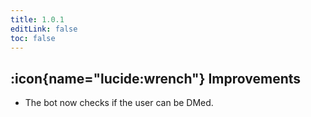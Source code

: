 ```yaml
---
title: 1.0.1
editLink: false
toc: false
---
```


## :icon{name="lucide:wrench"} Improvements

- The bot now checks if the user can be DMed.